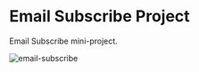 # Email Subscribe Project

Email Subscribe mini-project.

![email-subscribe](https://github.com/user-attachments/assets/e92795d3-63e7-404c-998f-6584494e7ec4)

